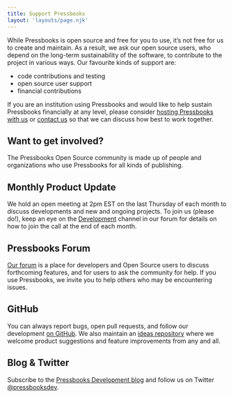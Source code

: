 ```yaml
---
title: Support Pressbooks
layout: 'layouts/page.njk'
---
```


While Pressbooks is open source and free for you to use, it’s not free for us to create
and maintain. As a result, we ask our open source users, who depend on the long-term
sustainability of the software, to contribute to the project in various ways. Our
favourite kinds of support are:

- code contributions and testing
- open source user support
- financial contributions

If you are an institution using Pressbooks and would like to help sustain Pressbooks
financially at any level, please consider
[hosting Pressbooks with us](https://pressbooks.com/educational-institutions/) or
[contact us](mailto:sales@pressbooks.com) so that we can discuss how best to work
together.

## Want to get involved?

The Pressbooks Open Source community is made up of people and organizations who use
Pressbooks for all kinds of publishing.

## Monthly Product Update

We hold an open meeting at 2pm EST on the last Thursday of each month to discuss
developments and new and ongoing projects. To join us (please do!), keep an eye on the
[Development](https://pressbooks.community/c/development) channel in our forum for details
on how to join the call at the end of each month.

## Pressbooks Forum

[Our forum](https://pressbooks.community/) is a place for developers and Open Source users
to discuss forthcoming features, and for users to ask the community for help. If you use
Pressbooks, we invite you to help others who may be encountering issues.

## GitHub

You can always report bugs, open pull requests, and follow our
development [on GitHub](https://github.com/pressbooks/pressbooks/). We also maintain an
[ideas repository](https://github.com/pressbooks/ideas) where we welcome product
suggestions and feature improvements from any and all.

## Blog & Twitter

Subscribe to the [Pressbooks Development blog](/rss.xml) and follow us on Twitter
[@pressbooksdev](https://twitter.com/pressbooksdev).
